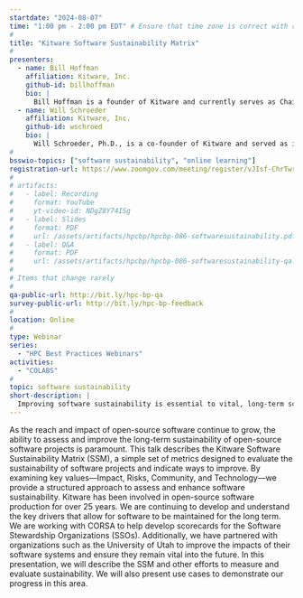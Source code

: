 ```yaml
---
startdate: "2024-08-07"
time: "1:00 pm - 2:00 pm EDT" # Ensure that time zone is correct with respect to standard/daylight time
#
title: "Kitware Software Sustainability Matrix"
#
presenters:
  - name: Bill Hoffman
    affiliation: Kitware, Inc.
    github-id: billhoffman
    bio: |
      Bill Hoffman is a founder of Kitware and currently serves as Chairman of the Board, Vice President, and Chief Technical Officer (CTO). He is the original author and lead architect of CMake, an open-source, cross-platform build and configuration tool that is used by hundreds of projects around the world, and he is the co-author of the accompanying text, Mastering CMake. Using his 20+ years of experience with large software systems development, Mr. Hoffman is also a major technical contributor to Kitware’s Visualization Toolkit (VTK), Insight Toolkit (ITK), and ParaView projects. As CTO, Mr. Hoffman’s emphasis is on software development methodologies and establishing best practices across the breadth of Kitware’s development efforts.
  - name: Will Schroeder
    affiliation: Kitware, Inc.
    github-id: wschroed
    bio: |
      Will Schroeder, Ph.D., is a co-founder of Kitware and served as its CEO for 19 years. His current role as Opportunity Catalyst is to identify technology and business opportunities and obtain the necessary support for Kitware to meet these opportunities. As first author of the Visualization Toolkit textbook, he remains a key contributor to the VTK community, focusing on high-performance visualization and computational geometry algorithms. He has also led several additional large-scale software projects such as ITK and the NA-MIC (National Alliance for Medical Image Computing). Dr. Schroeder is an advocate for open science, and open source software and business models. Recently he has focused on software sustainability and partnered with the University of Utah to help improve the impact of their open source software.
#
bsswio-topics: ["software sustainability", "online learning"]
registration-url: https://www.zoomgov.com/meeting/register/vJIsf-ChrTwrG1JYUhPkrTE_WnO091nKAkA
#
# artifacts:
#   - label: Recording
#     format: YouTube
#     yt-video-id: NDgZ8Y74ISg
#   - label: Slides
#     format: PDF
#     url: /assets/artifacts/hpcbp/hpcbp-086-softwaresustainability.pdf
#   - label: Q&A
#     format: PDF
#     url: /assets/artifacts/hpcbp/hpcbp-086-softwaresustainability-qa.pdf
#
# Items that change rarely
#
qa-public-url: http://bit.ly/hpc-bp-qa
survey-public-url: http://bit.ly/hpc-bp-feedback
#
location: Online
#
type: Webinar
series:
  - "HPC Best Practices Webinars"
activities:
  - "COLABS"
#
topic: software sustainability
short-description: |
  Improving software sustainability is essential to vital, long-term scientific computing initiatives. This presentation describes a Software Sustainability Matrix, a set of metrics that can be used to assess and guide efforts to make software more sustainable.
---
```

As the reach and impact of open-source software continue to grow, the ability to assess and improve the long-term sustainability of open-source software projects is paramount. This talk describes the Kitware Software Sustainability Matrix (SSM), a simple set of metrics designed to evaluate the sustainability of software projects and indicate ways to improve. By examining key values—Impact, Risks, Community, and Technology—we provide a structured approach to assess and enhance software sustainability. Kitware has been involved in open-source software production for over 25 years. We are continuing to develop and understand the key drivers that allow for software to be maintained for the long term. We are working with CORSA to help develop scorecards for the Software Stewardship Organizations (SSOs). Additionally, we have partnered with organizations such as the University of Utah to improve the impacts of their software systems and ensure they remain vital into the future. In this presentation, we will describe the SSM and other efforts to measure and evaluate sustainability. We will also present use cases to demonstrate our progress in this area.
